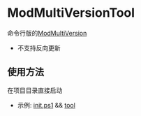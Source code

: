 # ModMultiVersionTool

命令行版的[ModMultiVersion](https://github.com/kitUIN/ModMultiVersion)

- 不支持反向更新


## 使用方法

在项目目录直接启动
- 示例: [init.ps1](https://github.com/kitUIN/ChatImage/blob/master/init.ps1) && [tool](https://github.com/kitUIN/ChatImage/tree/master/tool)
